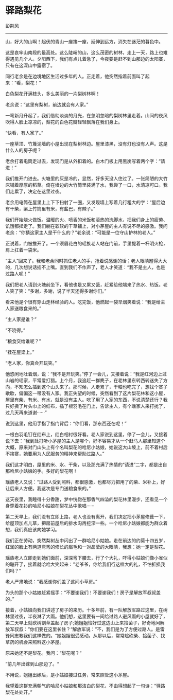 # 驿路梨花

彭荆风

---

山，好大的山啊！起伏的青山一座挨一座，延伸到远方，消失在迷茫的暮色中。

这是哀牢山南段的最高处。这么陡峭的山，这么茂密的树林，走上一天，路上也难得遇见几个人。夕阳西下，我们有点儿着急了，今夜要是赶不到山那边的太阳寨，只有在这深山中露宿了。

同行老余是在边境地区生活过多年的人。正走着，他突然指着前面叫了起来：“看，梨花！”

白色梨花开满枝头，多么美丽的一片梨树林啊！

老余说：“这里有梨树，前边就会有人家。”

一弯新月升起了，我们借助淡淡的月光，在忽明忽暗的梨树林里走着。山间的夜风吹得人脸上凉凉的，梨花的白色花瓣轻轻飘落在我们身上。

“快看，有人家了。”

一座草顶、竹篾泥墙的小屋出现在梨树林边。屋里漆黑，没有灯也没有人声。这是什么人的房子呢？

老余打着电筒走过去，发现门是从外扣着的。白木门板上用黑炭写着两个字：“请进！“

我们推开门进去。火塘里的灰是冷的，显然，好多天没人住过了。一张简陋的大竹床铺着厚厚的稻草。倚在墙边的大竹筒里装满了水，我尝了一口，水清凉可口。我们走累了，决定在这里过夜。

老余用电筒在屋里上上下下扫射了一圈，又发现墙上写着几行粗大的字：“屋后边有干柴，梁上竹筒里有米，有盐巴，有辣子。”

我们开始烧火做饭。温暖的火、喷香的米饭和滚热的洗脚水，把我们身上的疲劳、饥饿都撵走了。我们躺在软软的干草铺上，对小茅屋的主人有说不尽的感激。我问老余：“你猜这家主人是干什么的？”老余说：“可能是一位守山护林的老人。”

正说着，门被推开了。一个须眉花白的瑶族老人站在门前，手里提着一杆明火枪，肩上扛着一袋米。

“主人”回来了。我和老余同时抓住老人的手，抢着说感谢的话；老人眼睛瞪得大大的，几次想说话插不上嘴。直到我们不作声了，老人才笑道：“我不是主人，也是过路人呢！”

我们把老人请到火塘前坐下，看他也是又累又饿，赶紧给他端来了热水、热饭。老人笑了笑：“多谢，多谢，说了半天还得多谢你们。”

看来他是个很有穿山走林经验的人。吃完饭，他燃起一袋旱烟笑着说：“我是给主人家送粮食来的。”

“主人家是谁？” 

“不晓得。” 

“粮食交给谁呢？” 

“挂在屋梁上。”

“老人家，你真会开玩笑。”

他悠闲地吐着烟，说：“我不是开玩笑。”停了一会儿，又接着说：“我是红河边上过山岩的瑶家，平常爱打猎。上个月，我追赶一群麂子，在老林里东转西转迷失了方向，不知怎么插到这个山头来了。那时候，人走累了，干粮也吃完了，想找个寨子歇歇，偏偏这一带没有人家。我正失望的时候，突然看到了这片梨花林和这小屋，屋里有柴、有米、有水，就是没有主人。吃了用了人家的东西，不说清楚还行？我只好撕了片头巾上的红布，插了根羽毛在门上，告诉主人，有个瑶家人来打扰了，过几天再来道谢······”

说到这里，他用手指了指门背后：“你们看，那东西还在呢！”

一根白羽毛钉在红布上，红白相衬很好看。老人家说到这里，停了一会儿，又接着说下去：“我到处打听小茅屋的主人是哪个，好不容易才从一个赶马人那里知道个大概，原来对门山头上有个名叫梨花的哈尼小姑娘，她说这大山坡上，前不着村后不挨寨，她要用为人民服务的精神来帮助过路人。”

我们这才明白，屋里的米、水、干柴，以及那充满了热情的“请进”二字，都是出自那哈尼小姑娘的手。多好的梨花啊！

瑶族老人又说：“过路人受到照料，都很感激，也都尽力把用了的柴、米补上，好让后来人方便。我这次是专门送粮食来的。”

这天夜里，我睡得十分香甜，梦中恍惚在那香气四溢的梨花林里漫步，还看见一个身穿着花衫的哈尼小姑娘在梨花丛中歌唱······

第二天早上，我们没有立即上路，老人也没有离开，我们决定把小茅屋修葺一下，给屋顶加点儿草，把房前屋后的排水沟再挖深一些。一个哈尼小姑娘都能为群众着想，我们真应该向她学习。

我们正在劳动，突然梨树丛中闪出了一群哈尼小姑娘。走在前边的约莫十四五岁，红润的脸上有两道弯弯的修长的眉毛和一对晶莹的大眼睛，我想：她一定是梨花。

瑶族老人立即走到她们面前，深深弯下腰去，行了个大礼，吓得小姑娘们像小雀似的蹦开了，接着就哈哈大笑起来：”老爷爷，你给我们行这样大的礼，不怕折损我们吗？“

老人严肃地说：”我感谢你们盖了这间小草房。”

为头的那个小姑娘赶紧摇手：“不要谢我们！不要谢我们！房子是解放军叔叔盖的。”

接着，小姑娘向我们讲述了房子的来历。十多年前，有一队解放军路过这里，在树林里过夜，半夜淋了大雨。他们想，这里要有一间给过路人避风雨的小屋就好了，第二天早上就砍树割草盖起了房子;她姐姐恰好过这边山上来拾菌子，好奇地问解放军叔叔：”你们要在这里长住？“解放军说：”不，我们是为了方便过路人。是雷锋同志教我们这样做的。“她姐姐很受感动。从那以后，常常趁砍柴、拾菌子、找草药的机会来照料这小茅屋。

原来她还不是梨花。我问：“梨花呢？“

”前几年出嫁到山那边了。“

不用说，姐姐出嫁后，是小姑娘接过任务，常来照管这小茅屋。

我望着这群充满朝气的哈尼小姑娘和那洁白的梨花，不由得想起了一句诗：“驿路梨花处处开。”
